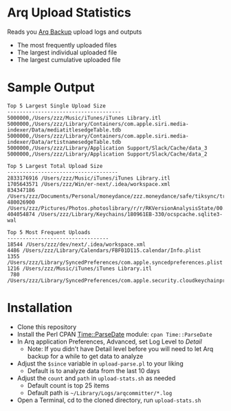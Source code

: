# Arq Upload Statistics

Reads you [Arq Backup](https://www.arqbackup.com) upload logs and outputs

* The most frequently uploaded files
* The largest individual uploaded file
* The largest cumulative uploaded file

# Sample Output

```
Top 5 Largest Single Upload Size
-------------------------------------
5000000,/Users/zzz/Music/iTunes/iTunes Library.itl
5000000,/Users/zzz/Library/Containers/com.apple.siri.media-indexer/Data/mediatitlesedgeTable.tdb
5000000,/Users/zzz/Library/Containers/com.apple.siri.media-indexer/Data/artistnamesedgeTable.tdb
5000000,/Users/zzz/Library/Application Support/Slack/Cache/data_3
5000000,/Users/zzz/Library/Application Support/Slack/Cache/data_2

Top 5 Largest Total Upload Size
------------------------------------
2833176916 /Users/zzz/Music/iTunes/iTunes Library.itl
1705643571 /Users/zzz/Win/er-next/.idea/workspace.xml
834347186 /Users/zzz/Documents/Personal/moneydance/zzz.moneydance/safe/tiksync/trunk
480026900 /Users/zzz/Pictures/Photos.photoslibrary/r/r/RKVersionAnalysisState/00.lij
404054874 /Users/zzz/Library/Keychains/180961EB-330/ocspcache.sqlite3-wal

Top 5 Most Frequent Uploads
---------------------------------
18544 /Users/zzz/dev/next/.idea/workspace.xml
4486 /Users/zzz/Library/Calendars/FBF01D115.calendar/Info.plist
1355 /Users/zzz/Library/SyncedPreferences/com.apple.syncedpreferences.plist
1216 /Users/zzz/Music/iTunes/iTunes Library.itl
 780 /Users/zzz/Library/SyncedPreferences/com.apple.security.cloudkeychainproxy3.plist
```

# Installation

* Clone this repository
* Install the Perl CPAN [Time::ParseDate](http://search.cpan.org/~muir/Time-ParseDate-2015.103/lib/Time/ParseDate.pm) module: ```cpan Time::ParseDate```
* In Arq application Preferences, Advanced, set Log Level to *Detail*
    * Note: If you didn't have Detail level before you will need to let Arq backup for a while to get data to analyze
* Adjust the ```$since``` variable in ```upload-parse.pl``` to your liking
    * Default is to analyze data from the last 10 days
* Adjust the ```count``` and ```path``` in ```upload-stats.sh``` as needed
    * Default count is top 25 items
    * Default path is ```~/Library/Logs/arqcommitter/*.log```
* Open a Terminal, cd to the cloned directory, run ```upload-stats.sh```


